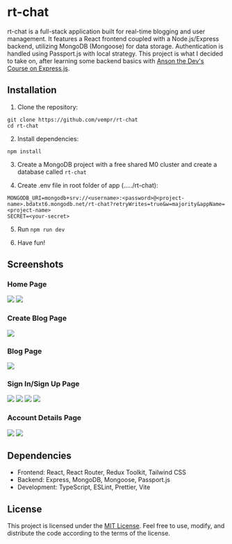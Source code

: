 # rt-chat

rt-chat is a full-stack application built for real-time blogging and user management. It features a React frontend coupled with a Node.js/Express backend, utilizing MongoDB (Mongoose) for data storage. Authentication is handled using Passport.js with local strategy. This project is what I decided to take on, after learning some backend basics with [Anson the Dev's Course on Express.js](https://www.youtube.com/watch?v=nH9E25nkk3I).

## Installation
1. Clone the repository:
```
git clone https://github.com/vempr/rt-chat
cd rt-chat
```
2. Install dependencies:
```
npm install
```
3. Create a MongoDB project with a free shared M0 cluster and create a database called `rt-chat`

4. Create .env file in root folder of app (...../rt-chat):
```
MONGODB_URI=mongodb+srv://<username>:<password>@<project-name>.bdatxt6.mongodb.net/rt-chat?retryWrites=true&w=majority&appName=<project-name>
SECRET=<your-secret>
```
5. Run `npm run dev`

6. Have fun!

## Screenshots

### Home Page
![](https://github.com/vempr/rt-chat/blob/main/screenshots/home-page-empty.png)
![](https://github.com/vempr/rt-chat/blob/main/screenshots/home-page.png)

### Create Blog Page
![](https://github.com/vempr/rt-chat/blob/main/screenshots/create-page.png)

### Blog Page
![](https://github.com/vempr/rt-chat/blob/main/screenshots/blog-page.png)

### Sign In/Sign Up Page
![](https://github.com/vempr/rt-chat/blob/main/screenshots/signin-page.png)
![](https://github.com/vempr/rt-chat/blob/main/screenshots/signin-page-failed.png)
![](https://github.com/vempr/rt-chat/blob/main/screenshots/signup-page.png)
![](https://github.com/vempr/rt-chat/blob/main/screenshots/signup-page-error.png)

### Account Details Page
![](https://github.com/vempr/rt-chat/blob/main/screenshots/accountdetails-page.png)
![](https://github.com/vempr/rt-chat/blob/main/screenshots/accountdetails-page-model.png)

## Dependencies
- Frontend: React, React Router, Redux Toolkit, Tailwind CSS
- Backend: Express, MongoDB, Mongoose, Passport.js
- Development: TypeScript, ESLint, Prettier, Vite

## License
This project is licensed under the [MIT License](https://opensource.org/license/mit). Feel free to use, modify, and distribute the code according to the terms of the license.

